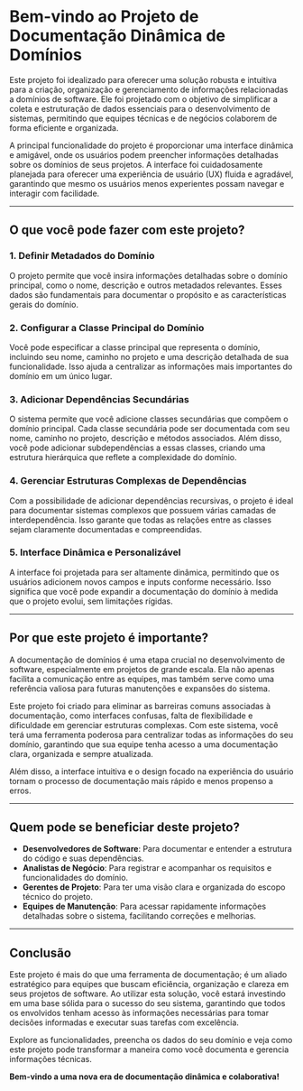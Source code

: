 # **Bem-vindo ao Projeto de Documentação Dinâmica de Domínios**

Este projeto foi idealizado para oferecer uma solução robusta e intuitiva para a criação, organização e gerenciamento de informações relacionadas a domínios de software. Ele foi projetado com o objetivo de simplificar a coleta e estruturação de dados essenciais para o desenvolvimento de sistemas, permitindo que equipes técnicas e de negócios colaborem de forma eficiente e organizada.

A principal funcionalidade do projeto é proporcionar uma interface dinâmica e amigável, onde os usuários podem preencher informações detalhadas sobre os domínios de seus projetos. A interface foi cuidadosamente planejada para oferecer uma experiência de usuário (UX) fluida e agradável, garantindo que mesmo os usuários menos experientes possam navegar e interagir com facilidade.

---

## **O que você pode fazer com este projeto?**

### 1. **Definir Metadados do Domínio**
O projeto permite que você insira informações detalhadas sobre o domínio principal, como o nome, descrição e outros metadados relevantes. Esses dados são fundamentais para documentar o propósito e as características gerais do domínio.

### 2. **Configurar a Classe Principal do Domínio**
Você pode especificar a classe principal que representa o domínio, incluindo seu nome, caminho no projeto e uma descrição detalhada de sua funcionalidade. Isso ajuda a centralizar as informações mais importantes do domínio em um único lugar.

### 3. **Adicionar Dependências Secundárias**
O sistema permite que você adicione classes secundárias que compõem o domínio principal. Cada classe secundária pode ser documentada com seu nome, caminho no projeto, descrição e métodos associados. Além disso, você pode adicionar subdependências a essas classes, criando uma estrutura hierárquica que reflete a complexidade do domínio.

### 4. **Gerenciar Estruturas Complexas de Dependências**
Com a possibilidade de adicionar dependências recursivas, o projeto é ideal para documentar sistemas complexos que possuem várias camadas de interdependência. Isso garante que todas as relações entre as classes sejam claramente documentadas e compreendidas.

### 5. **Interface Dinâmica e Personalizável**
A interface foi projetada para ser altamente dinâmica, permitindo que os usuários adicionem novos campos e inputs conforme necessário. Isso significa que você pode expandir a documentação do domínio à medida que o projeto evolui, sem limitações rígidas.

---

## **Por que este projeto é importante?**

A documentação de domínios é uma etapa crucial no desenvolvimento de software, especialmente em projetos de grande escala. Ela não apenas facilita a comunicação entre as equipes, mas também serve como uma referência valiosa para futuras manutenções e expansões do sistema.

Este projeto foi criado para eliminar as barreiras comuns associadas à documentação, como interfaces confusas, falta de flexibilidade e dificuldade em gerenciar estruturas complexas. Com este sistema, você terá uma ferramenta poderosa para centralizar todas as informações do seu domínio, garantindo que sua equipe tenha acesso a uma documentação clara, organizada e sempre atualizada.

Além disso, a interface intuitiva e o design focado na experiência do usuário tornam o processo de documentação mais rápido e menos propenso a erros.

---

## **Quem pode se beneficiar deste projeto?**

- **Desenvolvedores de Software**: Para documentar e entender a estrutura do código e suas dependências.
- **Analistas de Negócio**: Para registrar e acompanhar os requisitos e funcionalidades do domínio.
- **Gerentes de Projeto**: Para ter uma visão clara e organizada do escopo técnico do projeto.
- **Equipes de Manutenção**: Para acessar rapidamente informações detalhadas sobre o sistema, facilitando correções e melhorias.

---

## **Conclusão**

Este projeto é mais do que uma ferramenta de documentação; é um aliado estratégico para equipes que buscam eficiência, organização e clareza em seus projetos de software. Ao utilizar esta solução, você estará investindo em uma base sólida para o sucesso do seu sistema, garantindo que todos os envolvidos tenham acesso às informações necessárias para tomar decisões informadas e executar suas tarefas com excelência.

Explore as funcionalidades, preencha os dados do seu domínio e veja como este projeto pode transformar a maneira como você documenta e gerencia informações técnicas. 

**Bem-vindo a uma nova era de documentação dinâmica e colaborativa!**